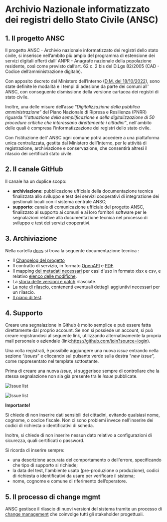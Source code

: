 # 	Archivio Nazionale informatizzato dei registri dello Stato Civile (ANSC)

## 1. Il progetto ANSC

Il progetto ANSC - Archivio nazionale informatizzato dei registri dello stato civile, si inserisce nell’ambito più ampio del programma di estensione dei servizi digitali offerti  dall’ ANPR - Anagrafe nazionale della popolazione residente, così come previsto dall’art. 62 c. 2 bis del D.Lgs 82/2005  (CAD - Codice dell’amministrazione digitale). 

Con apposito decreto del Ministero dell’Interno ([D.M. del 18/10/2022](http://www.gazzettaufficiale.it/eli/id/2022/11/17/22A06473/sg)), sono state definite le modalità e i tempi di adesione da parte dei comuni all' ANSC, con conseguente dismissione della versione cartacea dei registri di stato civile.

Inoltre, una delle misure dell’asse “*Digitalizzazione della pubblica amministrazione”* del Piano Nazionale di Ripresa e Resilienza (PNRR) riguarda “l’*attuazione della semplificazione e della digitalizzazione di 50 procedure critiche che interessano direttamente i cittadini”*, nell'ambito delle quali è compresa l'informatizzazione dei registri dello stato civile.

Con l'istituzione dell’ ANSC ogni comune potrà accedere a una piattaforma unica centralizzata, gestita dal Ministero dell’Interno, per le attività di registrazione, archiviazione e conservazione, che consentirà altresì il rilascio dei certificati stato civile. 

## 2. Il canale GitHub

Il canale ha un duplice scopo:

- **archiviazione**: pubblicazione ufficiale della documentazione tecnica finalizzata allo sviluppo e test dei servizi cooperativi di integrazione dei gestionali locali con il sistema centrale ANSC;
- **supporto**: canale di comunicazione ufficiale del progetto ANSC, finalizzato al supporto ai comuni e ai loro fornitori software per le segnalazioni relative alla documentazione tecnica nel processo di sviluppo e test dei servizi cooperativi. 

## 3. Archiviazione

Nella cartella [docs](docs/index.md) si trova la seguente documentazione tecnica :

- Il [Changelog del progetto](docs/Changelog.md)
- Il contratto di servizio, in formato [OpenAPI](docs/openapi/index.md) e [PDF](docs/Caratteristiche_servizi/index.md).
- Il mapping [dei metadati necessari](docs/Mapping_casi_uso) per casi d'uso in formato xlsx e csv, e relativo [elenco delle modifiche](docs/Mapping_casi_uso/changelog_mapping.md).
- La [storia delle versioni e patch](docs/Changelog.md) rilasciate.
- La [note di rilascio](docs/ReleaseNotes.md), contenenti eventuali dettagli aggiuntivi necessari per un rilascio.
- [Il piano di test](docs/CasiTest/index.md).

## 4. Supporto

Creare una segnalazione in Github è molto semplice e può essere fatta direttamente dal proprio account. Se non si possiede un account, si può creare registrandosi al seguente link, utilizzando alternativamente la propria mail personale o aziendale (link:<https://github.com/join?source=login>).

Una volta registrati, è possibile aggiungere una nuova *issue* entrando nella sezione “*issues*” e cliccando sul pulsante verde sulla destra “*new issue*”, come rappresentato nel template sottostante. 

Prima di creare una nuova *issue*, si suggerisce sempre di controllare che la stessa segnalazione non sia già presente tra le *issue* pubblicate.

![Issue list](src/resources/img/new_issue_1.png)

![Issue list](src/resources/img/new_issue_2.png)

**Importante!**  

Si chiede di non inserire dati sensibili dei cittadini, evitando qualsiasi nome, cognome, o codice fiscale. Non ci sono problemi invece nell'inserire dei codici di richiesta o identificativi di scheda.

Inoltre, si chiede di non inserire nessun dato relativo a configurazioni di sicurezza, quali certificati o password.

Si ricorda di inserire sempre:

- una descrizione accurata del comportamento o dell'errore, specificando che tipo di supporto si richiede;
- la data del test, l'ambiente usato (pre-produzione o produzione), codici di richiesta o identificativi da usare per verificare il sistema;
- nome, cognome e comune di riferimento dell’operatore.


## 5. Il processo di change mgmt

ANSC gestisce il rilascio di nuovi versioni del sistema tramite un processo di [change management](ChangeManagement.md) che coinvolge tutti gli stakeholder progettuali. 
